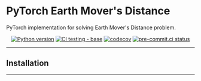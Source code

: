 # PyTorch Earth Mover's Distance

PyTorch implementation for solving Earth Mover's Distance problem.

<div align="center">

[![Python version](https://img.shields.io/badge/python-3.8%7C3.9%7C3.10-blue)](https://img.shields.io/badge/python-3.8%7C3.9-blue)
[![CI testing - base](https://github.com/stancld/donalg/actions/workflows/ci_test.yml/badge.svg?branch=master&event=push)](https://github.com/stancld/donalg/actions/workflows/ci_test.yml)
[![codecov](https://codecov.io/gh/stancld/donalg/branch/master/graph/badge.svg?token=MZ437R3NZL)](https://codecov.io/gh/stancld/donalg)
[![pre-commit.ci status](https://results.pre-commit.ci/badge/github/stancld/donalg/master.svg)](https://results.pre-commit.ci/latest/github/stancld/torch_emd/master)

______________________________________________________________________

</div>

## Installation


______________________________________________________________________
